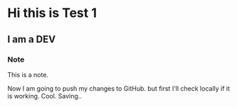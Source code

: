 # Hi this is Test 1

## I am a DEV

### Note

This is a note.

Now I am going to push my changes to GitHub.
but first I'll check locally if it is working.
Cool. Saving..